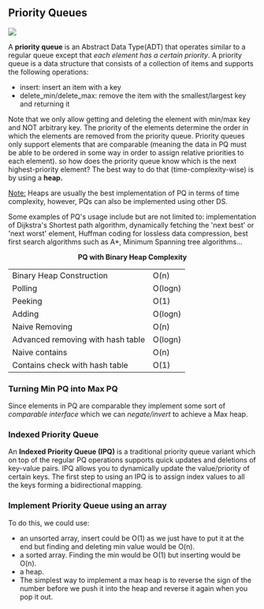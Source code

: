 <h2>Priority Queues</h2>
<img src='https://miro.medium.com/max/1400/1*8qeO7nFIxK_MhDY2MBVKXw.png'/>
<p>A <b>priority queue</b> is an Abstract Data Type(ADT) that operates similar to a regular queue except that <em>each element has a certain priority</em>.
  A priority queue is a data structure that consists of a collection of items and supports the following operations:
  <ul>
    <li>insert: insert an item with a key</li>
    <li>delete_min/delete_max: remove the item with the smallest/largest key and returning it</li>
    </ul>
Note that we only allow getting and deleting the element with min/max key and NOT arbitrary key.
  The priority of the elements determine the order in which the elements are removed from the priority queue. Priority queues only support elements that are comparable (meaning the data in PQ must be able to be ordered in some way in order to assign relative priorities to each element). so how does the priority queue know which is the next highest-priority element? The best way to do that (time-complexity-wise) is by using a <b>heap.</b></p>
<p> <u>Note:</u> Heaps are usually the best implementation of PQ in terms of time complexity, however, PQs can also be implemented using other DS.</p>

<p>Some examples of PQ's usage include but are not limited to: implementation of Dijkstra's Shortest path algorithm, dynamically fetching the 'next best' or 'next worst' element, Huffman coding for lossless data compression, best first search algorithms such as A*, Minimum Spanning tree algorithms...</p>

<p align='center'><b>PQ with Binary Heap Complexity</b></p>
<table align='center'>
  <tr>
    <td>Binary Heap Construction</td>
    <td>O(n)</td>
  </tr>
  <tr>
    <td>Polling</td>
    <td>O(logn)</td>
  </tr>
  <tr>
    <td>Peeking</td>
    <td>O(1)</td>
  </tr>
  <tr>
    <td>Adding</td>
    <td>O(logn)</td>
  </tr>
  <tr>
    <td>Naive Removing</td>
    <td>O(n)</td>
  </tr>
  <tr>
    <td>Advanced removing with hash table</td>
    <td>O(logn)</td>
  </tr>
  <tr>
    <td>Naive contains</td>
    <td>O(n)</td>
  </tr>
  <tr>
    <td>Contains check with hash table</td>
    <td>O(1)</td>
  </tr>
</table>

<h3>Turning Min PQ into Max PQ</h3>
<p>Since elements in PQ are comparable they implement some sort of <em>comparable interface</em> which we can <em>negate/invert</em> to achieve a Max heap.</p>

<h3>Indexed Priority Queue</h3>
<p>An <b>Indexed Priority Queue (IPQ)</b> is a traditional priority queue variant which on top of the regular PQ operations supports quick updates and deletions of key-value pairs. IPQ allows you to dynamically update the value/priority of certain keys. The first step to using an IPQ is to assign index values to all the keys forming a bidirectional mapping.</p>

<h3>Implement Priority Queue using an array</h3>
To do this, we could use: 
<ul> 
  <li>an unsorted array, insert could be O(1) as we just have to put it at the end but finding and deleting min value would be O(n). </li> 
  <li>a sorted array. Finding the min would be O(1) but inserting would be O(n).</li>
  <li>a heap.</li>
  <li>The simplest way to implement a max heap is to reverse the sign of the number before we push it into the heap and reverse it again when you pop it out.</li>
</ul>

